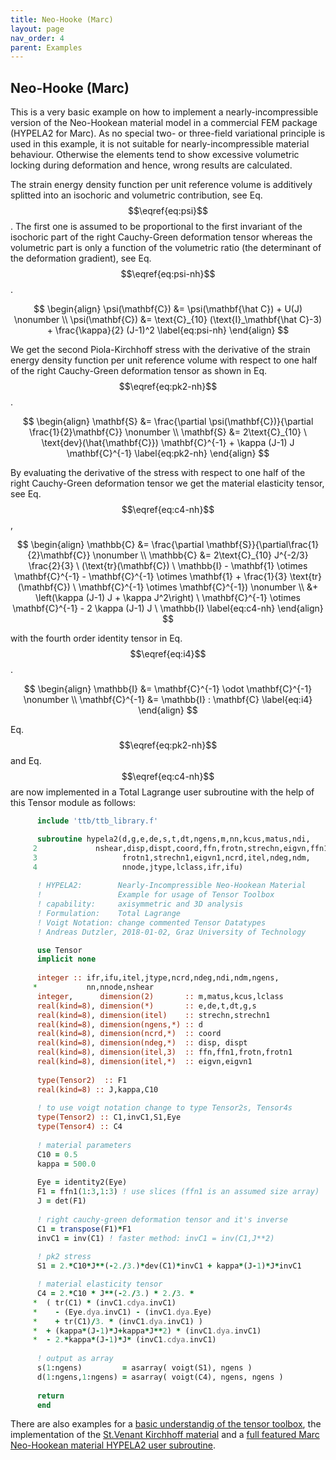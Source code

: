 ```yaml
---
title: Neo-Hooke (Marc)
layout: page
nav_order: 4
parent: Examples
---
```


## Neo-Hooke (Marc)

This is a very basic example on how to implement a nearly-incompressible version of the Neo-Hookean material model in a commercial FEM package (HYPELA2 for Marc). As no special two- or three-field variational principle is used in this example, it is not suitable for nearly-incompressible material behaviour. Otherwise the elements tend to show excessive volumetric locking during deformation and hence, wrong results are calculated.

The strain energy density function per unit reference volume is additively splitted into an isochoric and volumetric contribution, see Eq. $$\eqref{eq:psi}$$. The first one is assumed to be proportional to the first invariant of the isochoric part of the right Cauchy-Green deformation tensor whereas the volumetric part is only a function of the volumetric ratio (the determinant of the deformation gradient), see Eq. $$\eqref{eq:psi-nh}$$.

$$
\begin{align}
  \psi(\mathbf{C}) &= \psi(\mathbf{\hat C}) + U(J) \nonumber \\
  \psi(\mathbf{C}) &= \text{C}_{10} (\text{I}_\mathbf{\hat C}-3) + \frac{\kappa}{2} (J-1)^2 \label{eq:psi-nh}
\end{align}
$$

We get the second Piola-Kirchhoff stress with the derivative of the strain energy density function per unit reference volume with respect to one half of the right Cauchy-Green deformation tensor as shown in Eq. $$\eqref{eq:pk2-nh}$$.

$$
\begin{align}
  \mathbf{S} &= \frac{\partial \psi(\mathbf{C})}{\partial \frac{1}{2}\mathbf{C}} \nonumber \\
  \mathbf{S} &= 2\text{C}_{10} \ \text{dev}(\hat{\mathbf{C}}) \mathbf{C}^{-1} + \kappa (J-1) J \mathbf{C}^{-1}
  \label{eq:pk2-nh}
\end{align}
$$

By evaluating the derivative of the stress with respect to one half of the right Cauchy-Green deformation tensor we get the material elasticity tensor, see Eq. $$\eqref{eq:c4-nh}$$,

$$
\begin{align}
  \mathbb{C} &= \frac{\partial \mathbf{S}}{\partial\frac{1}{2}\mathbf{C}} \nonumber \\
  \mathbb{C} &= 2\text{C}_{10} J^{-2/3} \frac{2}{3} \ (\text{tr}(\mathbf{C}) \ \mathbb{I} - \mathbf{1} \otimes \mathbf{C}^{-1} - \mathbf{C}^{-1} \otimes \mathbf{1} + \frac{1}{3} \text{tr}(\mathbf{C}) \ \mathbf{C}^{-1} \otimes \mathbf{C}^{-1}) \nonumber \\
  &+ \left(\kappa (J-1) J + \kappa J^2\right) \ \mathbf{C}^{-1} \otimes \mathbf{C}^{-1} - 2 \kappa (J-1) J \ \mathbb{I}
  \label{eq:c4-nh}
\end{align}
$$

with the fourth order identity tensor in Eq. $$\eqref{eq:i4}$$.

$$
\begin{align}
  \mathbb{I} &= \mathbf{C}^{-1} \odot \mathbf{C}^{-1} \nonumber \\
  \mathbf{C}^{-1} &= \mathbb{I} : \mathbf{C} \label{eq:i4}
\end{align}
$$

Eq. $$\eqref{eq:pk2-nh}$$ and Eq. $$\eqref{eq:c4-nh}$$ are now implemented in a Total Lagrange user subroutine  with the help of this Tensor module as follows:

```fortran
      include 'ttb/ttb_library.f'

      subroutine hypela2(d,g,e,de,s,t,dt,ngens,m,nn,kcus,matus,ndi,
     2             nshear,disp,dispt,coord,ffn,frotn,strechn,eigvn,ffn1,
     3                   frotn1,strechn1,eigvn1,ncrd,itel,ndeg,ndm,
     4                   nnode,jtype,lclass,ifr,ifu)
     
      ! HYPELA2:        Nearly-Incompressible Neo-Hookean Material
      !                 Example for usage of Tensor Toolbox
      ! capability:     axisymmetric and 3D analysis
      ! Formulation:    Total Lagrange
      ! Voigt Notation: change commented Tensor Datatypes
      ! Andreas Dutzler, 2018-01-02, Graz University of Technology

      use Tensor
      implicit none
     
      integer :: ifr,ifu,itel,jtype,ncrd,ndeg,ndi,ndm,ngens,
     *           nn,nnode,nshear
      integer,      dimension(2)       :: m,matus,kcus,lclass
      real(kind=8), dimension(*)       :: e,de,t,dt,g,s
      real(kind=8), dimension(itel)    :: strechn,strechn1
      real(kind=8), dimension(ngens,*) :: d
      real(kind=8), dimension(ncrd,*)  :: coord
      real(kind=8), dimension(ndeg,*)  :: disp, dispt
      real(kind=8), dimension(itel,3)  :: ffn,ffn1,frotn,frotn1
      real(kind=8), dimension(itel,*)  :: eigvn,eigvn1
      
      type(Tensor2)  :: F1
      real(kind=8) :: J,kappa,C10
      
      ! to use voigt notation change to type Tensor2s, Tensor4s
      type(Tensor2) :: C1,invC1,S1,Eye
      type(Tensor4) :: C4
      
      ! material parameters
      C10 = 0.5
      kappa = 500.0
      
      Eye = identity2(Eye)
      F1 = ffn1(1:3,1:3) ! use slices (ffn1 is an assumed size array)
      J = det(F1)
      
      ! right cauchy-green deformation tensor and it's inverse
      C1 = transpose(F1)*F1
      invC1 = inv(C1) ! faster method: invC1 = inv(C1,J**2)
      
      ! pk2 stress
      S1 = 2.*C10*J**(-2./3.)*dev(C1)*invC1 + kappa*(J-1)*J*invC1

      ! material elasticity tensor
      C4 = 2.*C10 * J**(-2./3.) * 2./3. *
     *  ( tr(C1) * (invC1.cdya.invC1)
     *    - (Eye.dya.invC1) - (invC1.dya.Eye)
     *    + tr(C1)/3. * (invC1.dya.invC1) )
     *  + (kappa*(J-1)*J+kappa*J**2) * (invC1.dya.invC1)
     *  - 2.*kappa*(J-1)*J* (invC1.cdya.invC1)
     
      ! output as array
      s(1:ngens)         = asarray( voigt(S1), ngens )
      d(1:ngens,1:ngens) = asarray( voigt(C4), ngens, ngens )
      
      return
      end
```

There are also examples for a [basic understandig of the tensor toolbox](script_umat.f), the implementation of the [St.Venant Kirchhoff material](example_stvenantkirchhoff.md) and a [full featured Marc Neo-Hookean material HYPELA2 user subroutine](hypela2_nh_ttb.f).
